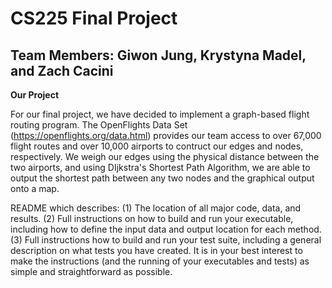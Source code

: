 # CS225 Final Project 

## Team Members: Giwon Jung, Krystyna Madel, and Zach Cacini

**Our Project**

For our final project, we have decided to implement a graph-based flight routing program. The OpenFlights Data Set (https://openflights.org/data.html) provides our team access to over 67,000 flight routes and over 10,000 airports to contruct our edges and nodes, respectively. We weigh our edges using the physical distance between the two airports, and using DIjkstra's Shortest Path Algorithm, we are able to output the shortest path between any two nodes and the graphical output onto a map. 



README which describes: (1) The location of all major code, data, and results. (2) Full instructions on how to build and run your executable, including how to
define the input data and output location for each method. (3) Full instructions how to build and run your test suite, including a general description on what 
tests you have created. It is in your best interest to make the instructions (and the running of your executables and tests) as simple and straightforward as 
possible.

